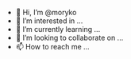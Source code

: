 - 👋 Hi, I’m @moryko
- 👀 I’m interested in ...
- 🌱 I’m currently learning ...
- 💞️ I’m looking to collaborate on ...
- 📫 How to reach me ...

<!---
moryko/moryko is a ✨ special ✨ repository because its `README.md` (this file) appears on your GitHub profile.
You can click the Preview link to take a look at your changes.
--->

